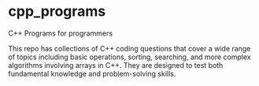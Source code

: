# cpp_programs
C++ Programs for programmers

This repo has collections of C++ coding questions that cover a wide range of topics including basic operations, sorting, searching, and more complex algorithms involving arrays in C++. They are designed to test both fundamental knowledge and problem-solving skills. 
